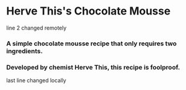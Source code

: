 # Herve This's Chocolate Mousse
line 2 changed remotely

### A simple chocolate mousse recipe that only requires two ingredients.
### Developed by chemist Herve This, this recipe is foolproof.


last line changed locally